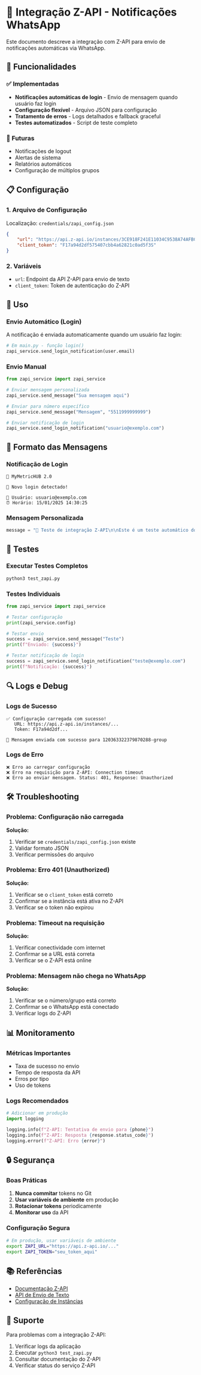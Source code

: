 # 📱 Integração Z-API - Notificações WhatsApp

Este documento descreve a integração com Z-API para envio de notificações automáticas via WhatsApp.

## 🎯 Funcionalidades

### ✅ Implementadas
- **Notificações automáticas de login** - Envio de mensagem quando usuário faz login
- **Configuração flexível** - Arquivo JSON para configuração
- **Tratamento de erros** - Logs detalhados e fallback graceful
- **Testes automatizados** - Script de teste completo

### 🔮 Futuras
- Notificações de logout
- Alertas de sistema
- Relatórios automáticos
- Configuração de múltiplos grupos

## 📋 Configuração

### 1. Arquivo de Configuração
Localização: `credentials/zapi_config.json`

```json
{
    "url": "https://api.z-api.io/instances/3CE918F241E11034C9538A74AFBCE7F1/token/33DD6E993D824A4F6506F9E9/send-text",
    "client_token": "F17a94d2df575407cbb4a62821c0ad5f3S"
}
```

### 2. Variáveis
- `url`: Endpoint da API Z-API para envio de texto
- `client_token`: Token de autenticação do Z-API

## 🔧 Uso

### Envio Automático (Login)
A notificação é enviada automaticamente quando um usuário faz login:

```python
# Em main.py - função login()
zapi_service.send_login_notification(user.email)
```

### Envio Manual
```python
from zapi_service import zapi_service

# Enviar mensagem personalizada
zapi_service.send_message("Sua mensagem aqui")

# Enviar para número específico
zapi_service.send_message("Mensagem", "5511999999999")

# Enviar notificação de login
zapi_service.send_login_notification("usuario@exemplo.com")
```

## 📱 Formato das Mensagens

### Notificação de Login
```
🚀 MyMetricHUB 2.0

🔐 Novo login detectado!

👤 Usuário: usuario@exemplo.com
⏰ Horário: 15/01/2025 14:30:25
```

### Mensagem Personalizada
```python
message = "🧪 Teste de integração Z-API\n\nEste é um teste automático do sistema de notificações."
```

## 🧪 Testes

### Executar Testes Completos
```bash
python3 test_zapi.py
```

### Testes Individuais
```python
from zapi_service import zapi_service

# Testar configuração
print(zapi_service.config)

# Testar envio
success = zapi_service.send_message("Teste")
print(f"Enviado: {success}")

# Testar notificação de login
success = zapi_service.send_login_notification("teste@exemplo.com")
print(f"Notificação: {success}")
```

## 🔍 Logs e Debug

### Logs de Sucesso
```
✅ Configuração carregada com sucesso!
   URL: https://api.z-api.io/instances/...
   Token: F17a94d2df...

📱 Mensagem enviada com sucesso para 120363322379870288-group
```

### Logs de Erro
```
❌ Erro ao carregar configuração
❌ Erro na requisição para Z-API: Connection timeout
❌ Erro ao enviar mensagem. Status: 401, Response: Unauthorized
```

## 🛠️ Troubleshooting

### Problema: Configuração não carregada
**Solução:**
1. Verificar se `credentials/zapi_config.json` existe
2. Validar formato JSON
3. Verificar permissões do arquivo

### Problema: Erro 401 (Unauthorized)
**Solução:**
1. Verificar se o `client_token` está correto
2. Confirmar se a instância está ativa no Z-API
3. Verificar se o token não expirou

### Problema: Timeout na requisição
**Solução:**
1. Verificar conectividade com internet
2. Confirmar se a URL está correta
3. Verificar se o Z-API está online

### Problema: Mensagem não chega no WhatsApp
**Solução:**
1. Verificar se o número/grupo está correto
2. Confirmar se o WhatsApp está conectado
3. Verificar logs do Z-API

## 📊 Monitoramento

### Métricas Importantes
- Taxa de sucesso no envio
- Tempo de resposta da API
- Erros por tipo
- Uso de tokens

### Logs Recomendados
```python
# Adicionar em produção
import logging

logging.info(f"Z-API: Tentativa de envio para {phone}")
logging.info(f"Z-API: Resposta {response.status_code}")
logging.error(f"Z-API: Erro {error}")
```

## 🔒 Segurança

### Boas Práticas
1. **Nunca commitar** tokens no Git
2. **Usar variáveis de ambiente** em produção
3. **Rotacionar tokens** periodicamente
4. **Monitorar uso** da API

### Configuração Segura
```bash
# Em produção, usar variáveis de ambiente
export ZAPI_URL="https://api.z-api.io/..."
export ZAPI_TOKEN="seu_token_aqui"
```

## 📚 Referências

- [Documentação Z-API](https://developer.z-api.io/)
- [API de Envio de Texto](https://developer.z-api.io/apis/send-text)
- [Configuração de Instâncias](https://developer.z-api.io/instances)

## 🤝 Suporte

Para problemas com a integração Z-API:
1. Verificar logs da aplicação
2. Executar `python3 test_zapi.py`
3. Consultar documentação do Z-API
4. Verificar status do serviço Z-API 